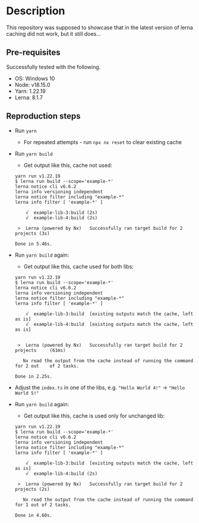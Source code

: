 # Description

This repository was supposed to showcase that in the latest version of lerna caching did not work, but it still does...

## Pre-requisites

Successfully tested with the following.

- OS: Windows 10
- Node: v18.15.0
- Yarn: 1.22.19
- Lerna: 8.1.7

## Reproduction steps

- Run `yarn`
  - For repeated attempts - run `npx nx reset` to clear existing cache
- Run `yarn build`

  - Get output like this, cache not used:

  ```
  yarn run v1.22.19
  $ lerna run build --scope='example-*'
  lerna notice cli v6.6.2
  lerna info versioning independent
  lerna notice filter including "example-*"
  lerna info filter [ 'example-*' ]

      √  example-lib-3:build (2s)
      √  example-lib-4:build (2s)

   >  Lerna (powered by Nx)   Successfully ran target build for 2 projects (3s)

  Done in 5.46s.
  ```

- Run `yarn build` again:

  - Get output like this, cache used for both libs:

  ```
  yarn run v1.22.19
  $ lerna run build --scope='example-*'
  lerna notice cli v6.6.2
  lerna info versioning independent
  lerna notice filter including "example-*"
  lerna info filter [ 'example-*' ]

      √  example-lib-3:build  [existing outputs match the cache, left as is]
      √  example-lib-4:build  [existing outputs match the cache, left as is]


   >  Lerna (powered by Nx)   Successfully ran target build for 2 projects     (61ms)

     Nx read the output from the cache instead of running the command for 2 out    of 2 tasks.

  Done in 2.25s.
  ```

- Adjust the `index.ts` in one of the libs, e.g. `"Hello World 4!"` -> `"Hello World 5!"`
- Run `yarn build` again:

  - Get output like this, cache is used only for unchanged lib:

  ```
  yarn run v1.22.19
  $ lerna run build --scope='example-*'
  lerna notice cli v6.6.2
  lerna info versioning independent
  lerna notice filter including "example-*"
  lerna info filter [ 'example-*' ]

      √  example-lib-3:build  [existing outputs match the cache, left as is]
      √  example-lib-4:build (2s)

   >  Lerna (powered by Nx)   Successfully ran target build for 2 projects (2s)

     Nx read the output from the cache instead of running the command for 1 out of 2 tasks.

  Done in 4.60s.
  ```
